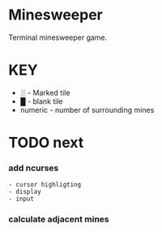 # Minesweeper

Terminal minesweeper game.

# KEY

- ░ - Marked tile
- █ - blank tile
- numeric - number of surrounding mines


# TODO next
### add ncurses
    - cursor highligting
    - display
    - input

### calculate adjacent mines
     



